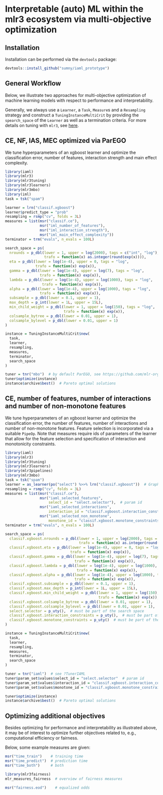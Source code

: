 
# Interpretable (auto) ML within the mlr3 ecosystem via multi-objective optimization

## Installation

Installation can be performed via the `devtools` package:

``` r
devtools::install_github("sumny/iaml_prototype")
```

## General Workflow

Below, we illustrate two approaches for multi-objective optimization of
machine learning models with respect to performance and
interpretability.

Generally, we always use a `Learner`, a `Task`, `Measure`s and a
`Resampling` strategy and construct a `TuningInstanceMultiCrit` by
providing the `spearch_space` of the `Learner` as well as a termination
criteria. For more details on tuning with `mlr3`, see
[here](https://mlr3book.mlr-org.com/optimization.html).

## CE, NF, IAS, MEC optimized via ParEGO

We tune hyperparameters of an xgboost learner and optimize the
classification error, number of features, interaction strength and main
effect complexity.

``` r
library(iaml)
library(mlr3)
library(mlr3tuning)
library(mlr3learners)
library(mlr3mbo)
library(iml)
task = tsk("spam")

learner = lrn("classif.xgboost")
learner$predict_type = "prob"
resampling = rsmp("cv", folds = 3L)
measures = list(msr("classif.ce"),
                msr("iml_number_of_features"),
                msr("iml_interaction_strength"),
                msr("iml_main_effect_complexity"))
terminator = trm("evals", n_evals = 100L)

search_space = ps(
  nrounds = p_dbl(lower = 1, upper = log(2000), tags = c("int", "log"),
                  trafo = function(x) as.integer(round(exp(x)))),
  eta = p_dbl(lower = log(1e-4), upper = 0, tags = "log",
              trafo = function(x) exp(x)),
  gamma = p_dbl(lower = log(1e-4), upper = log(7), tags = "log",
                trafo = function(x) exp(x)),
  lambda = p_dbl(lower = log(1e-4), upper = log(1000), tags = "log",
                 trafo = function(x) exp(x)),
  alpha = p_dbl(lower = log(1e-4), upper = log(1000), tags = "log",
                trafo = function(x) exp(x)),
  subsample = p_dbl(lower = 0.1, upper = 1),
  max_depth = p_int(lower = 1L, upper = 15L),
  min_child_weight = p_dbl(lower = 1, upper = log(150), tags = "log",
                           trafo = function(x) exp(x)),
  colsample_bytree = p_dbl(lower = 0.01, upper = 1),
  colsample_bylevel = p_dbl(lower = 0.01, upper = 1)
)

instance = TuningInstanceMultiCrit$new(
  task,
  learner,
  resampling,
  measures,
  terminator,
  search_space
)

tuner = tnr("mbo")  # by default ParEGO, see https://github.com/mlr-org/mlr3mbo for details
tuner$optimize(instance)
instance$archive$best()  # Pareto optimal solutions
```

## CE, number of features, number of interactions and number of non-monotone features

We tune hyperparameters of an xgboost learner and optimize the
classification error, the number of features, number of interactions and
number of non-monotone features. Feature selection is incorporated via a
suitable `PipeOp`. Note that measures require ids of parameters of the
learner that allow for the feature selection and specification of
interaction and monotonicity constraints.

``` r
library(iaml)
library(mlr3)
library(mlr3tuning)
library(mlr3learners)
library(mlr3pipelines)
library(mlr3mbo)
task = tsk("spam")
learner = as_learner(po("select") %>>% lrn("classif.xgboost"))  # GraphLearner via mlr3pipelines
resampling = rsmp("cv", folds = 3L)
measures = list(msr("classif.ce"),
                msr("iaml_selected_features",
                    select_id = "select.selector"),  # param id
                msr("iaml_selected_interactions",
                    interaction_id = "classif.xgboost.interaction_constraints"),  # param id
                msr("iaml_selected_non_monotone",
                    monotone_id = "classif.xgboost.monotone_constraints"))  # param id
terminator = trm("evals", n_evals = 100L)

search_space = ps(
  classif.xgboost.nrounds = p_dbl(lower = 1, upper = log(2000), tags = c("int", "log"),
                                  trafo = function(x) as.integer(round(exp(x)))),
  classif.xgboost.eta = p_dbl(lower = log(1e-4), upper = 0, tags = "log",
                              trafo = function(x) exp(x)),
  classif.xgboost.gamma = p_dbl(lower = log(1e-4), upper = log(7), tags = "log",
                                trafo = function(x) exp(x)),
  classif.xgboost.lambda = p_dbl(lower = log(1e-4), upper = log(1000), tags = "log",
                                 trafo = function(x) exp(x)),
  classif.xgboost.alpha = p_dbl(lower = log(1e-4), upper = log(1000), tags = "log",
                                trafo = function(x) exp(x)),
  classif.xgboost.subsample = p_dbl(lower = 0.1, upper = 1),
  classif.xgboost.max_depth = p_int(lower = 1L, upper = 15L),
  classif.xgboost.min_child_weight = p_dbl(lower = 1, upper = log(150), tags = "log",
                                           trafo = function(x) exp(x)),
  classif.xgboost.colsample_bytree = p_dbl(lower = 0.01, upper = 1),
  classif.xgboost.colsample_bylevel = p_dbl(lower = 0.01, upper = 1),
  select.selector = p_uty(),  # must be part of the search space
  classif.xgboost.interaction_constraints = p_uty(),  # must be part of the search space
  classif.xgboost.monotone_constraints = p_uty()  # must be part of the search space
)

instance = TuningInstanceMultiCrit$new(
  task,
  learner,
  resampling,
  measures,
  terminator,
  search_space
)

tuner = tnr("iaml")  # see ?TunerIAML
tuner$param_set$values$select_id = "select.selector"  # param id
tuner$param_set$values$interaction_id = "classif.xgboost.interaction_constraints"  # param id
tuner$param_set$values$monotone_id = "classif.xgboost.monotone_constraints"  # param id

tuner$optimize(instance)
instance$archive$best()  # Pareto optimal solutions
```

## Optimizing additional objectives

Besides optimizing for performance and interpretability as illustrated
above, it may be of interest to optimize further objectives related to,
e.g., computational efficiency or fairness.

Below, some example measures are given:

``` r
msr("time_train")    # training time
msr("time_predict")  # prediction time
msr("time_both")     # both

library(mlr3fairness)
mlr_measures_fairness  # overview of fairness measures

msr("fairness.eod")    # equalized odds
```
